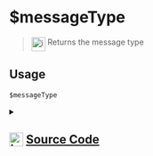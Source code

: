 # $messageType
> <img align="top" src="https://upload.wikimedia.org/wikipedia/commons/thumb/e/e4/Infobox_info_icon.svg/160px-Infobox_info_icon.svg.png?20150409153300" alt="image" width="25" height="auto"> Returns the message type
## Usage
```
$messageType
```
<details>
<summary>
    
## <img align="top" src="https://cdn4.iconfinder.com/data/icons/iconsimple-logotypes/512/github-512.png" alt="image" width="25" height="auto">  [Source Code](https://github.com/tryforge/ForgeScript-V2/blob/main/src/native/messageType.ts)
    
</summary>
    
```ts
import { MessageType } from "discord.js"
import { NativeFunction, Return } from "../structures"

export default new NativeFunction({
    name: "$messageType",
    version: "1.0.0",
    description: "Returns the message type",
    unwrap: false,
    execute(ctx) {
        return Return.success(MessageType[ctx.message?.type!])
    },
})

```
    
</details>